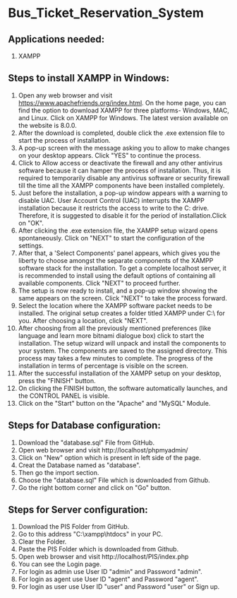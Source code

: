 # Bus_Ticket_Reservation_System

## Applications needed:
1. XAMPP

## Steps to install XAMPP in Windows:
1. Open any web browser and visit https://www.apachefriends.org/index.html. On the home page, you can find the option to download XAMPP for three platforms- Windows, MAC, and Linux. Click on XAMPP for Windows. The latest version available on the website is 8.0.0.
2. After the download is completed, double click the .exe extension file to start the process of installation.
3. A pop-up screen with the message asking you to allow to make changes on your desktop appears. Click "YES" to continue the process.
4. Click to Allow access or deactivate the firewall and any other antivirus software because it can hamper the process of installation. Thus, it is required to temporarily disable any antivirus software or security firewall till the time all the XAMPP components have been installed completely.
5. Just before the installation, a pop-up window appears with a warning to disable UAC. User Account Control (UAC) interrupts the XAMPP installation because it restricts the access to write to the C: drive. Therefore, it is suggested to disable it for the period of installation.Click on "OK".
6. After clicking the .exe extension file, the XAMPP setup wizard opens spontaneously. Click on "NEXT" to start the configuration of the settings.
7. After that, a 'Select Components' panel appears, which gives you the liberty to choose amongst the separate components of the XAMPP software stack for the installation. To get a complete localhost server, it is recommended to install using the default options of containing all available components. Click "NEXT" to proceed further.
8. The setup is now ready to install, and a pop-up window showing the same appears on the screen. Click "NEXT" to take the process forward.
9. Select the location where the XAMPP software packet needs to be installed. The original setup creates a folder titled XAMPP under C:\ for you. After choosing a location, click "NEXT".
10. After choosing from all the previously mentioned preferences (like language and learn more bitnami dialogue box) click to start the installation. The setup wizard will unpack and install the components to your system. The components are saved to the assigned directory. This process may takes a few minutes to complete. The progress of the installation in terms of percentage is visible on the screen.
11. After the successful installation of the XAMPP setup on your desktop, press the "FINISH" button.
12. On clicking the FINISH button, the software automatically launches, and the CONTROL PANEL is visible.
13. Click on the "Start" button on the "Apache" and "MySQL" Module.

## Steps for Database configuration:
1. Download the "database.sql" File from GitHub.
2. Open web browser and visit http://localhost/phpmyadmin/
3. Click on "New" option which is present in left side of the page.
4. Creat the Database named as "database".
5. Then go the import section.
6. Choose the "database.sql" File which is downloaded from Github.
7. Go the right bottom corner and click on "Go" button.

## Steps for Server configuration:
1. Download the PIS Folder from GitHub.
2. Go to this address "C:\xampp\htdocs" in your PC.
3. Clear the Folder.
4. Paste the PIS Folder which is downloaded from Github.
5. Open web browser and visit http://localhost/PIS/index.php
6. You can see the Login page.
7. For login as admin use User ID "admin" and Password "admin".
8. For login as agent use User ID "agent" and Password "agent".
9. For login as user use User ID "user" and Password "user" or Sign up.
